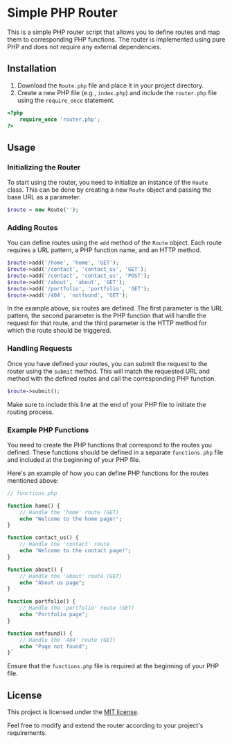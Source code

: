 # Simple PHP Router

This is a simple PHP router script that allows you to define routes and map them to corresponding PHP functions. The router is implemented using pure PHP and does not require any external dependencies.

## Installation

1.  Download the `Route.php` file and place it in your project directory.
2.  Create a new PHP file (e.g., `index.php`) and include the `router.php` file using the `require_once` statement.

```php
<?php
    require_once 'router.php';
?>
```

## Usage

### Initializing the Router

To start using the router, you need to initialize an instance of the `Route` class. This can be done by creating a new `Route` object and passing the base URL as a parameter.

```php
$route = new Route('');
```

### Adding Routes

You can define routes using the `add` method of the `Route` object. Each route requires a URL pattern, a PHP function name, and an HTTP method.

```php
$route->add('/home', 'home', 'GET');
$route->add('/contact', 'contact_us', 'GET');
$route->add('/contact', 'contact_us', 'POST');
$route->add('/about', 'about', 'GET');
$route->add('/portfolio', 'portfolio', 'GET');
$route->add('/404', 'notfound', 'GET');
```
In the example above, six routes are defined. The first parameter is the URL pattern, the second parameter is the PHP function that will handle the request for that route, and the third parameter is the HTTP method for which the route should be triggered.

### Handling Requests

Once you have defined your routes, you can submit the request to the router using the `submit` method. This will match the requested URL and method with the defined routes and call the corresponding PHP function.

```php
$route->submit();
```
Make sure to include this line at the end of your PHP file to initiate the routing process.

### Example PHP Functions

You need to create the PHP functions that correspond to the routes you defined. These functions should be defined in a separate `functions.php` file and included at the beginning of your PHP file.

Here's an example of how you can define PHP functions for the routes mentioned above:

```php
// functions.php

function home() {
    // Handle the 'home' route (GET)
    echo "Welcome to the home page!";
}

function contact_us() {
    // Handle the 'contact' route
    echo "Welcome to the contact page!";
}

function about() {
    // Handle the 'about' route (GET)
    echo "About us page";
}

function portfolio() {
    // Handle the 'portfolio' route (GET)
    echo "Portfolio page";
}

function notfound() {
    // Handle the '404' route (GET)
    echo "Page not found";
}` 
```

Ensure that the `functions.php` file is required at the beginning of your PHP file.

## License

This project is licensed under the [MIT license](https://chat.openai.com/LICENSE).

Feel free to modify and extend the router according to your project's requirements.